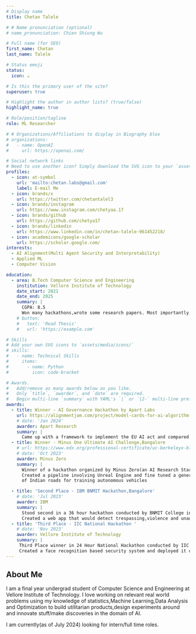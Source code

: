 ```yaml
---
# Display name
title: Chetan Talele

# # Name pronunciation (optional)
# name_pronunciation: Chien Shiung Wu

# Full name (for SEO)
first_name: Chetan
last_name: Talele

# Status emoji
status:
  icon: ☕️

# Is this the primary user of the site?
superuser: true

# Highlight the author in author lists? (true/false)
highlight_name: true

# Role/position/tagline
role: ML Researcher

# # Organizations/Affiliations to display in Biography blox
# organizations:
#   - name: OpenAI
#     url: https://openai.com/

# Social network links
# Need to use another icon? Simply download the SVG icon to your `assets/media/icons/` folder.
profiles:
  - icon: at-symbol
    url: 'mailto:chetan.labs@gmail.com'
    label: E-mail Me
  - icon: brands/x
    url: https://twitter.com/chetantalel3
  - icon: brands/instagram
    url: https://www.instagram.com/chetyaa.17
  - icon: brands/github
    url: https://github.com/chetya17
  - icon: brands/linkedin
    url: https://www.linkedin.com/in/chetan-talele-961452218/
  - icon: academicons/google-scholar
    url: https://scholar.google.com/
interests:
  - AI Alignment(Multi Agent Security and Interpretability)
  - Applied ML
  - Computer Vision

education:
  - area: B.Tech Computer Science and Engineering
    institution: Vellore Institute of Technology
    date_start: 2021
    date_end: 2025
    summary: |
      CGPA: 8.5
      Won many hackathons,wrote some research papers. Most importantly,learnt how to get stuff done before the deadline :)
    # button:
    #   text: 'Read Thesis'
    #   url: 'https://example.com'

# Skills
# Add your own SVG icons to `assets/media/icons/`
# skills:
#   - name: Technical Skills
#     items:
#       - name: Python
#         icon: code-bracket

# Awards.
#   Add/remove as many awards below as you like.
#   Only `title`, `awarder`, and `date` are required.
#   Begin multi-line `summary` with YAML's `|` or `|2-` multi-line prefix and indent 2 spaces below.
awards:
  - title: Winner - AI Governance Hackathon by Apart Labs 
    url: https://alignmentjam.com/project/model-cards-for-ai-algorithm-governance
    # date: 'Jan 2024'
    awarder: Apart Research
    summary: |
      Came up with a framework to implement the EU AI act and compared it to legislation around the world. Wrote a paper on the same.
  - title: Winner - Minus One Ultimate AI Challenge,Bangalore
    # url: https://www.edx.org/professional-certificate/uc-berkeleyx-blockchain-fundamentals
    # date: 'Oct 2023'
    awarder: Minus Zero
    summary: |
      Winner of a hackathon organized by Minus Zero(an AI Research Startup)
      Created a pipeline involving Unreal Engine and fine tuned a generative model to create a realistic synthetic dataset
      of Indian roads for training autonomous vehicles

  - title: 'Second Place - IBM BNMIT Hackathon,Bangalore'
    # date: 'Jul 2023'
    awarder: IBM
    summary: |
      Stood second in a 36 hour hackathon conducted by BNMIT College in Bangalore
      Created a web app that would detect trespassing,violence and unauthorized access for industrial applications
  - title: 'Third Place - IIC National Hackathon '
    # date: 'Nov 2023'
    awarder: Vellore Institute of Technology
    summary: |
     Third Place winner in 24 Hour National Hackathon conducted by IIC VIT AP
     Created a face recognition based security system and deployed it on a Raspberry Pi
---
```


## About Me

I am a final year undergrad student of Computer Science and Engineering at Vellore Institute of Technology.
I love working on relevant real world problems using my knowledge of statistics,Machine Learning,Data Analysis and Optimization to build utilitarian products,design experiments around and innovate stuff/make discoveries in the domain of AI.

I am currently(as of July 2024) looking for intern/full time roles.
